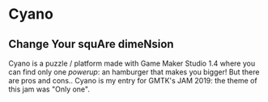 # Cyano
## Change Your squAre dimeNsion

Cyano is a puzzle / platform made with Game Maker Studio 1.4 where you can find only one _powerup_: an hamburger that makes you bigger! But there are pros and cons.. 
Cyano is my entry for GMTK's JAM 2019: the theme of this jam was "Only one".
